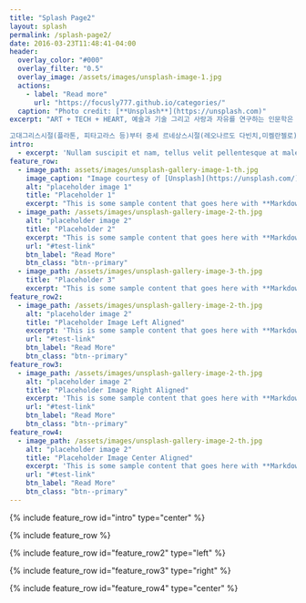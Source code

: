 ```yaml
---
title: "Splash Page2"
layout: splash
permalink: /splash-page2/
date: 2016-03-23T11:48:41-04:00
header:
  overlay_color: "#000"
  overlay_filter: "0.5"
  overlay_image: /assets/images/unsplash-image-1.jpg
  actions:
    - label: "Read more"
      url: "https://focusly777.github.io/categories/"
  caption: "Photo credit: [**Unsplash**](https://unsplash.com)"
excerpt: "ART + TECH + HEART, 예술과 기술 그리고 사랑과 자유를 연구하는 인문학은 그 근원을 타고 올라가보면 결국 하나라는 걸 알수있습니다.

고대그리스시절(플라톤, 피타고라스 등)부터 중세 르네상스시절(레오나르도 다빈치,미켈란젤로)까지 아름다움을 연구하는 예술가와 기술을연구하는 과학기술자와 철학(사랑과 자유에 대한 연구를 하는)자는 분리되어있지 않았습니다. 어떤사람은 아름다움만 연구하고 어떤사람은 과학기술만 연구하고 어떤사람은 철학만연구한다면, 본질을 잊게 되버리죠.  따로따로 떨어졌기떼분에 원형적이고 본질적인것과 우리는 점점 멀어졌고, 현대인은 자신안에서 빛나는 내면의 밝은 빛의 길을 읽어버렸습니다. 더이상 영감에 넘치지도 않으며, 분노조차도 낼 힘이 없어졌습니다.  내면의 공허함속에서 우리는 열망해야합니다. 저는 오랜시간 열망해왔습니다.   "
intro: 
  - excerpt: 'Nullam suscipit et nam, tellus velit pellentesque at malesuada, enim eaque. Quis nulla, netus tempor in diam gravida tincidunt, *proin faucibus* voluptate felis id sollicitudin. Centered with `type="center"`'
feature_row:
  - image_path: assets/images/unsplash-gallery-image-1-th.jpg
    image_caption: "Image courtesy of [Unsplash](https://unsplash.com/)"
    alt: "placeholder image 1"
    title: "Placeholder 1"
    excerpt: "This is some sample content that goes here with **Markdown** formatting."
  - image_path: /assets/images/unsplash-gallery-image-2-th.jpg
    alt: "placeholder image 2"
    title: "Placeholder 2"
    excerpt: "This is some sample content that goes here with **Markdown** formatting."
    url: "#test-link"
    btn_label: "Read More"
    btn_class: "btn--primary"
  - image_path: /assets/images/unsplash-gallery-image-3-th.jpg
    title: "Placeholder 3"
    excerpt: "This is some sample content that goes here with **Markdown** formatting."
feature_row2:
  - image_path: /assets/images/unsplash-gallery-image-2-th.jpg
    alt: "placeholder image 2"
    title: "Placeholder Image Left Aligned"
    excerpt: 'This is some sample content that goes here with **Markdown** formatting. Left aligned with `type="left"`'
    url: "#test-link"
    btn_label: "Read More"
    btn_class: "btn--primary"
feature_row3:
  - image_path: /assets/images/unsplash-gallery-image-2-th.jpg
    alt: "placeholder image 2"
    title: "Placeholder Image Right Aligned"
    excerpt: 'This is some sample content that goes here with **Markdown** formatting. Right aligned with `type="right"`'
    url: "#test-link"
    btn_label: "Read More"
    btn_class: "btn--primary"
feature_row4:
  - image_path: /assets/images/unsplash-gallery-image-2-th.jpg
    alt: "placeholder image 2"
    title: "Placeholder Image Center Aligned"
    excerpt: 'This is some sample content that goes here with **Markdown** formatting. Centered with `type="center"`'
    url: "#test-link"
    btn_label: "Read More"
    btn_class: "btn--primary"
---
```


{% include feature_row id="intro" type="center" %}

{% include feature_row %}

{% include feature_row id="feature_row2" type="left" %}

{% include feature_row id="feature_row3" type="right" %}

{% include feature_row id="feature_row4" type="center" %}